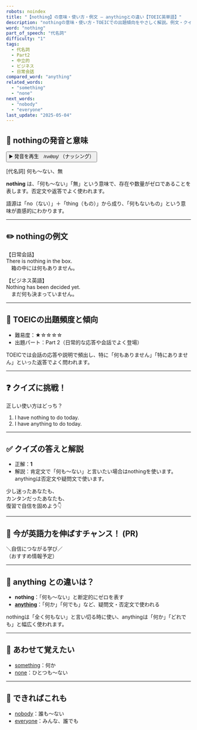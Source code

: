 ```yaml
---
robots: noindex
title: "【nothing】の意味・使い方・例文 ― anythingとの違い【TOEIC英単語】"
description: "nothingの意味・使い方・TOEICでの出題傾向をやさしく解説。例文・クイズ付きでanythingとの違いもわかりやすく学べます。"
word: "nothing"
part_of_speech: "代名詞"
difficulty: "1"
tags:
  - 代名詞
  - Part2
  - 中立的
  - ビジネス
  - 日常会話
compared_word: "anything"
related_words:
  - "something"
  - "none"
next_words:
  - "nobody"
  - "everyone"
last_update: "2025-05-04"
---
```


## 🔰 nothingの発音と意味

<button class="play-audio" onclick="playTTS('nothing')">
  <span class="play-audio-main">
    ▶️ 発音を再生　/nʌθɪŋ/
  </span>
  <span class="play-audio-sub">
    （ナッシング）
  </span>
</button>

[代名詞] 何も～ない、無

**nothing** は、「何も～ない」「無」という意味で、存在や数量がゼロであることを表します。否定文や返答でよく使われます。

語源は「no（ない）」＋「thing（もの）」から成り、「何もないもの」という意味が直感的にわかります。

---

## ✏️ nothingの例文

【日常会話】  
There is nothing in the box.  
　箱の中には何もありません。

【ビジネス英語】  
Nothing has been decided yet.  
　まだ何も決まっていません。

---

## 🎯 TOEICの出題頻度と傾向

- 難易度：★☆☆☆☆
- 出題パート：Part 2（日常的な応答や会話でよく登場）

TOEICでは会話の応答や説明で頻出し、特に「何もありません」「特にありません」といった返答でよく問われます。

---

## ❓ クイズに挑戦！

正しい使い方はどっち？

1. I have nothing to do today.  
2. I have anything to do today.

---

## ✅ クイズの答えと解説

- 正解：**1**
- 解説：肯定文で「何も～ない」と言いたい場合はnothingを使います。anythingは否定文や疑問文で使います。

少し迷ったあなたも、  
カンタンだったあなたも、  
復習で自信を固めよう👇️

---

## 🚀 今が英語力を伸ばすチャンス！ (PR)

<div class="info-center">
＼自信につながる学び／<br>  
（おすすめ情報予定）
</div>

---

## 🤔  anything との違いは？

- **nothing**：「何も～ない」と断定的にゼロを表す
- **[anything](/word/anything)**：「何か」「何でも」など、疑問文・否定文で使われる

nothingは「全く何もない」と言い切る時に使い、anythingは「何か」「どれでも」と幅広く使われます。

---

## 🧩 あわせて覚えたい

- [something](/word/something)：何か
- [none](/word/none)：ひとつも～ない

---

## 📖 できればこれも

- [nobody](/word/nobody)：誰も～ない
- [everyone](/word/everyone)：みんな、誰でも

<!-- cvid: aid11_bid18 -->
